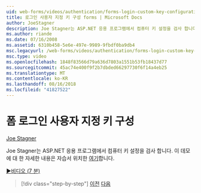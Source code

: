 ```yaml
---
uid: web-forms/videos/authentication/forms-login-custom-key-configuration
title: 로그인 사용자 지정 키 구성 forms | Microsoft Docs
author: JoeStagner
description: Joe Stagner는 ASP.NET 응용 프로그램에서 컴퓨터 키 설정을 검사 합니다. 이 데모에 대 한 자세한 내용은 자습서 커서가 여기 있습니다.
ms.author: riande
ms.date: 07/16/2008
ms.assetid: 6310b458-5e6e-497e-9989-9fbdf0ba9db4
msc.legacyurl: /web-forms/videos/authentication/forms-login-custom-key-configuration
msc.type: video
ms.openlocfilehash: 1848f83566d79a636d7803a1551b53fb18437d77
ms.sourcegitcommit: 45ac74e400f9f2b7dbded66297730f6f14a4eb25
ms.translationtype: MT
ms.contentlocale: ko-KR
ms.lasthandoff: 08/16/2018
ms.locfileid: "41827522"
---
```

<a name="forms-login-custom-key-configuration"></a>폼 로그인 사용자 지정 키 구성
====================
[Joe Stagner](https://github.com/JoeStagner)

Joe Stagner는 ASP.NET 응용 프로그램에서 컴퓨터 키 설정을 검사 합니다. 이 데모에 대 한 자세한 내용은 자습서 위치한 [여기](../../overview/older-versions-security/introduction/forms-authentication-configuration-and-advanced-topics-vb.md)합니다.

[&#9654;비디오 (7 분)](https://channel9.msdn.com/Blogs/ASP-NET-Site-Videos/forms-login-custom-key-configuration)

> [!div class="step-by-step"]
> [이전](asp-forms-login-relocation.md)
> [다음](add-custom-data-to-the-authentication-method.md)
